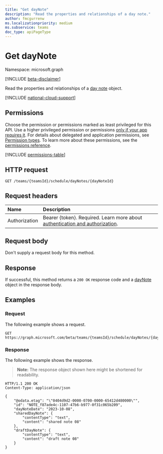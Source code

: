 ```yaml
---
title: "Get dayNote"
description: "Read the properties and relationships of a day note."
author: fmcgurrenw
ms.localizationpriority: medium
ms.subservice: teams
doc_type: apiPageType
---
```


# Get dayNote
Namespace: microsoft.graph

[!INCLUDE [beta-disclaimer](../../includes/beta-disclaimer.md)]

Read the properties and relationships of a [day note](../resources/daynote.md) object.

[!INCLUDE [national-cloud-support](../../includes/global-only.md)]

## Permissions
Choose the permission or permissions marked as least privileged for this API. Use a higher privileged permission or permissions [only if your app requires it](/graph/permissions-overview#best-practices-for-using-microsoft-graph-permissions). For details about delegated and application permissions, see [Permission types](/graph/permissions-overview#permission-types). To learn more about these permissions, see the [permissions reference](/graph/permissions-reference).

<!-- { "blockType": "permissions", "name": "daynote_get" } -->
[!INCLUDE [permissions-table](../includes/permissions/daynote-get-permissions.md)]

## HTTP request

``` http
GET /teams/{teamsId}/schedule/dayNotes/{dayNoteId}
```

## Request headers
|Name|Description|
|:---|:---|
|Authorization|Bearer {token}. Required. Learn more about [authentication and authorization](/graph/auth/auth-concepts).|

## Request body
Don't supply a request body for this method.

## Response

If successful, this method returns a `200 OK` response code and a [dayNote](../resources/daynote.md) object in the response body.

## Examples

### Request
The following example shows a request.

``` http
GET https://graph.microsoft.com/beta/teams/{teamsId}/schedule/dayNotes/{dayNoteId}
```


### Response
The following example shows the response.
>**Note:** The response object shown here might be shortened for readability.
``` http
HTTP/1.1 200 OK
Content-Type: application/json

{
    "@odata.etag": "\"0404d9d2-0000-0700-0000-65412d480000\"",
    "id": "NOTE_f87ade4c-1107-47b6-b977-0f31c065b209",
    "dayNoteDate": "2023-10-08",
    "sharedDayNote": {
        "contentType": "text",
        "content": "shared note 08"
    },
    "draftDayNote": {
        "contentType": "text",
        "content": "draft note 08"
    }
}
```

